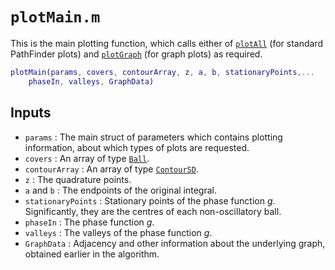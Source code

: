 # `plotMain.m`

This is the main plotting function, which calls either of [`plotAll`](plotAll.md) (for standard PathFinder plots) and [`plotGraph`](plotGraph.md) (for graph plots) as required.

```matlab
plotMain(params, covers, contourArray, z, a, b, stationaryPoints,...
    phaseIn, valleys, GraphData)
```

## Inputs

* `params` : The main struct of parameters which contains plotting information, about which types of plots are requested.
* `covers` : An array of type [`Ball`](Ball.md).
* `contourArray` : An array of type [`ContourSD`](ContourSD.md).
* `z` : The quadrature points.
* `a` and `b` : The endpoints of the original integral.
* `stationaryPoints` : Stationary points of the phase function $g$. Significantly, they are the centres of each non-oscillatory ball.
* `phaseIn` : The phase function $g$.
* `valleys` : The valleys of the phase function $g$.
* `GraphData` : Adjacency and other information about the underlying graph, obtained earlier in the algorithm.